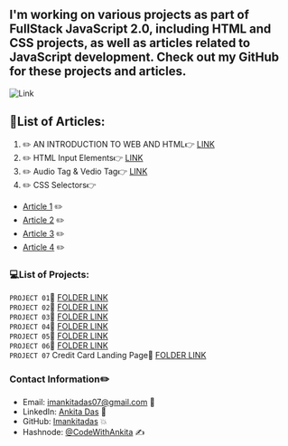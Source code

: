 ## I'm working on various projects as part of FullStack JavaScript 2.0, including HTML and CSS projects, as well as articles related to JavaScript development. Check out my GitHub for these projects and articles.

![Link](https://img.shields.io/badge/ARTICLES-WRITTEN-red)

## 📝List of Articles: 

1. :pencil2:  AN INTRODUCTION TO WEB AND HTML:point_right: [LINK](https://hashnode.com/edit/clhhtmev0000409l12fnv9p56)
2. :pencil2:  HTML Input Elements:point_right: [LINK](https://hashnode.com/edit/clhvvxttz000i09ma9blw9kou)
3. :pencil2:  Audio Tag & Vedio Tag:point_right:  [LINK](https://hashnode.com/edit/cli8kud2e000009ld39r9f0ru)
4. :pencil2: CSS Selectors:point_right:

- [Article 1](https://github.com/imankitadas/Fullstack-Javascript-Projects-2023/tree/main/Article/Article1) ✏️
- [Article 2](https://github.com/imankitadas/Fullstack-Javascript-Projects-2023/tree/main/Article/Article2) ✏️
- [Article 3](https://github.com/imankitadas/Fullstack-Javascript-Projects-2023/tree/main/Article/Article3) ✏️
- [Article 4](https://github.com/imankitadas/Fullstack-Javascript-Projects-2023/tree/main/Article/Article4) ✏️


### 💻List of Projects:

`PROJECT 01`📁 [FOLDER LINK](https://github.com/imankitadas/Fullstack-Javascript-Projects-2023/tree/main/HTML%20and%20CSS%20Projects/Project%2001) <br>
`PROJECT 02`📁 [FOLDER LINK](https://github.com/imankitadas/Fullstack-Javascript-Projects-2023/tree/main/HTML%20and%20CSS%20Projects/Project%2002) <br>
`PROJECT 03`📁 [FOLDER LINK](https://github.com/imankitadas/Fullstack-Javascript-Projects-2023/tree/main/HTML%20and%20CSS%20Projects/Project%2003) <br>
`PROJECT 04`📁 [FOLDER LINK](https://github.com/imankitadas/Fullstack-Javascript-Projects-2023/tree/main/HTML%20and%20CSS%20Projects/Project%2004) <br>
`PROJECT 05`📁 [FOLDER LINK](https://github.com/imankitadas/Fullstack-Javascript-Projects-2023/tree/main/HTML%20and%20CSS%20Projects/Project%2005) <br>
`PROJECT 06`📁 [FOLDER LINK](https://github.com/imankitadas/Fullstack-Javascript-Projects-2023/tree/main/HTML%20and%20CSS%20Projects/Project%2006) <br>
`PROJECT 07` Credit Card Landing Page📁 [FOLDER LINK](https://github.com/imankitadas/Fullstack-Javascript-Projects-2023/tree/main/HTML%20and%20CSS%20Projects/Project%2007%20-%20Credit%20card%20Landing%20page) 

### Contact Information✏️

- Email: imankitadas07@gmail.com 📩
- LinkedIn: [Ankita Das](https://www.linkedin.com/in/ankita-das-02669526a/) 🚀 
- GitHub: [Imankitadas](https://github.com/imankitadas) 💥 
- Hashnode: [@CodeWithAnkita](https://hashnode.com/@CodeWithAnkita) ✍️


